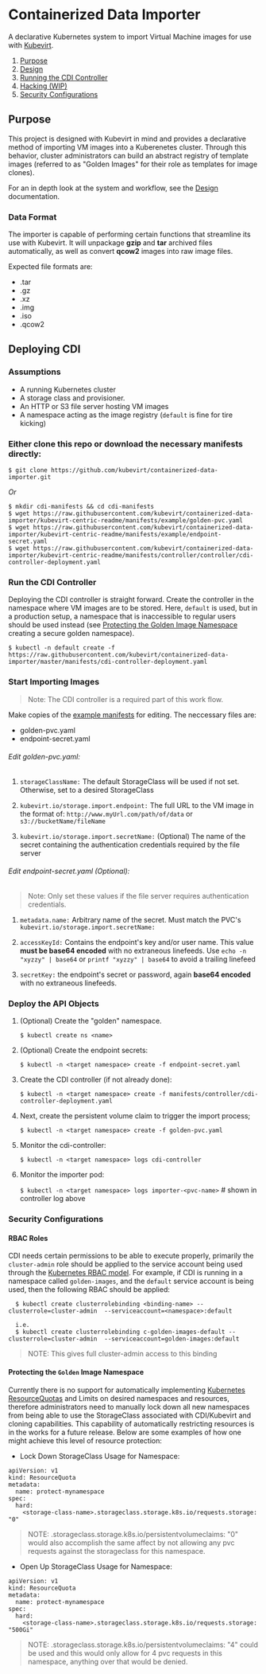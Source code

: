 # Containerized Data Importer

A declarative Kubernetes system to import Virtual Machine images for use with [Kubevirt](https://github.com/kubevirt/kubevirt).

1. [Purpose](#purpose)
1. [Design](/doc/design.md#design)
1. [Running the CDI Controller](#deploying-cdi)
1. [Hacking (WIP)](hack/README.md#getting-started-for-developers)
1. [Security Configurations](#security-configurations)


## Purpose

This project is designed with Kubevirt in mind and provides a declarative method of importing VM images into a Kuberenetes cluster. Through this behavior, cluster administrators can build an abstract registry of template images (referred to as "Golden Images" for their role as templates for image clones).

For an in depth look at the system and workflow, see the [Design](/doc/design.md#design) documentation.

### Data Format

The importer is capable of performing certain functions that streamline its use with Kubevirt.  It will unpackage **gzip** and **tar** archived files automatically, as well as convert **qcow2** images into raw image files.

Expected file formats are:

- .tar
- .gz
- .xz
- .img
- .iso
- .qcow2

## Deploying CDI

### Assumptions
- A running Kubernetes cluster
- A storage class and provisioner.
- An HTTP or S3 file server hosting VM images
- A namespace acting as the image registry (`default` is fine for tire kicking)

### Either clone this repo or download the necessary manifests directly:

`$ git clone https://github.com/kubevirt/containerized-data-importer.git`

*Or*

```shell
$ mkdir cdi-manifests && cd cdi-manifests
$ wget https://raw.githubusercontent.com/kubevirt/containerized-data-importer/kubevirt-centric-readme/manifests/example/golden-pvc.yaml
$ wget https://raw.githubusercontent.com/kubevirt/containerized-data-importer/kubevirt-centric-readme/manifests/example/endpoint-secret.yaml
$ wget https://raw.githubusercontent.com/kubevirt/containerized-data-importer/kubevirt-centric-readme/manifests/controller/controller/cdi-controller-deployment.yaml
```

### Run the CDI Controller

Deploying the CDI controller is straight forward.  Create the controller in the namespace where VM images are to be stored.  Here, `default` is used, but in a production setup, a namespace that is inaccessible to regular users should be used instead (see [Protecting the Golden Image Namespace](#protecting-the-golden-image-namespace) creating a secure golden namespace).

`$ kubectl -n default create -f https://raw.githubusercontent.com/kubevirt/containerized-data-importer/master/manifests/cdi-controller-deployment.yaml`

### Start Importing Images

> Note: The CDI controller is a required part of this work flow.

Make copies of the [example manifests](./manifests/example) for editing. The neccessary files are:
- golden-pvc.yaml
- endpoint-secret.yaml

###### Edit golden-pvc.yaml:
1.  `storageClassName:` The default StorageClass will be used if not set.  Otherwise, set to a desired StorageClass

1.  `kubevirt.io/storage.import.endpoint:` The full URL to the VM image in the format of: `http://www.myUrl.com/path/of/data` or `s3://bucketName/fileName`

1.  `kubevirt.io/storage.import.secretName:` (Optional) The name of the secret containing the authentication credentials required by the file server

###### Edit endpoint-secret.yaml (Optional):

> Note: Only set these values if the file server requires authentication credentials.

1. `metadata.name:` Arbitrary name of the secret. Must match the PVC's `kubevirt.io/storage.import.secretName:`

1.  `accessKeyId:` Contains the endpoint's key and/or user name. This value **must be base64 encoded** with no extraneous linefeeds. Use `echo -n "xyzzy" | base64` or `printf "xyzzy" | base64` to avoid a trailing linefeed

1.  `secretKey:`  the endpoint's secret or password, again **base64 encoded** with no extraneous linefeeds.

### Deploy the API Objects

1. (Optional) Create the "golden" namespace.

    `$ kubectl create ns <name>`

1. (Optional) Create the endpoint secrets:

   `$ kubectl -n <target namespace> create -f endpoint-secret.yaml`

1. Create the CDI controller (if not already done):

   `$ kubectl -n <target namespace> create -f manifests/controller/cdi-controller-deployment.yaml`

1. Next, create the persistent volume claim to trigger the import process;

   `$ kubectl -n <target namespace> create -f golden-pvc.yaml`

1. Monitor the cdi-controller:

   `$ kubectl -n <target namespace> logs cdi-controller`

1. Monitor the importer pod:

   `$ kubectl -n <target namespace> logs importer-<pvc-name>`  # shown in controller log above

### Security Configurations

#### RBAC Roles

CDI needs certain permissions to be able to execute properly, primarily the `cluster-admin` role should be applied to the service account being used through the [Kubernetes RBAC model](https://kubernetes.io/docs/admin/authorization/rbac/).  For example, if CDI is running in a namespace called `golden-images`, and the `default` service account is being used, then the following RBAC should be applied:

```
  $ kubectl create clusterrolebinding <binding-name> --clusterrole=cluster-admin  --serviceaccount=<namespace>:default

  i.e.
  $ kubectl create clusterrolebinding c-golden-images-default --clusterrole=cluster-admin  --serviceaccount=golden-images:default

```

> NOTE: This gives full cluster-admin access to this binding


#### Protecting the `Golden` Image Namespace

Currently there is no support for automatically implementing [Kubernetes ResourceQuotas](https://kubernetes.io/docs/concepts/policy/resource-quotas/) and Limits on desired namespaces and resources, therefore administrators need to manually lock down all new namespaces from being able to use the StorageClass associated with CDI/Kubevirt and cloning capabilities. This capability of automatically restricting resources is in the works for a future release. Below are some examples of how one might achieve this level of resource protection:

- Lock Down StorageClass Usage for Namespace:

```
apiVersion: v1
kind: ResourceQuota
metadata:
  name: protect-mynamespace
spec:
  hard:
    <storage-class-name>.storageclass.storage.k8s.io/requests.storage: "0"
```

> NOTE: <storage-class-name>.storageclass.storage.k8s.io/persistentvolumeclaims: "0" would also accomplish the same affect by not allowing any pvc requests against the storageclass for this namespace.


- Open Up StorageClass Usage for Namespace:

```
apiVersion: v1
kind: ResourceQuota
metadata:
  name: protect-mynamespace
spec:
  hard:
    <storage-class-name>.storageclass.storage.k8s.io/requests.storage: "500Gi"
```

> NOTE: <storage-class-name>.storageclass.storage.k8s.io/persistentvolumeclaims: "4" could be used and this would only allow for 4 pvc requests in this namespace, anything over that would be denied.

